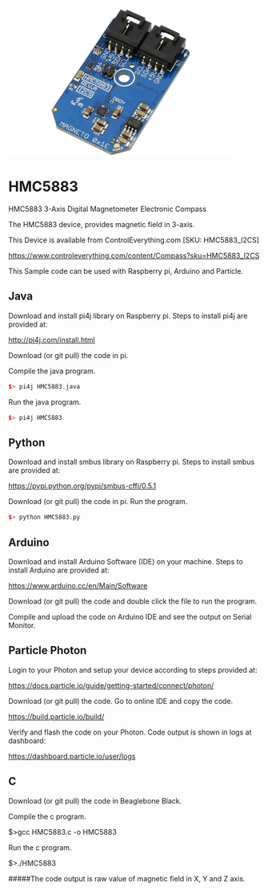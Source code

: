 [![HMC5883](HMC5883_I2CS.png)](https://www.controleverything.com/content/Compass?sku=HMC5883_I2CS)
# HMC5883
HMC5883 3-Axis Digital Magnetometer Electronic Compass

The HMC5883 device, provides magnetic field in 3-axis.

This Device is available from ControlEverything.com [SKU: HMC5883_I2CS]

https://www.controleverything.com/content/Compass?sku=HMC5883_I2CS

This Sample code can be used with Raspberry pi, Arduino and Particle.

## Java
Download and install pi4j library on Raspberry pi. Steps to install pi4j are provided at:

http://pi4j.com/install.html

Download (or git pull) the code in pi.

Compile the java program.
```cpp
$> pi4j HMC5883.java
```

Run the java program.
```cpp
$> pi4j HMC5883
```

## Python
Download and install smbus library on Raspberry pi. Steps to install smbus are provided at:

https://pypi.python.org/pypi/smbus-cffi/0.5.1

Download (or git pull) the code in pi. Run the program.

```cpp
$> python HMC5883.py
```

## Arduino
Download and install Arduino Software (IDE) on your machine. Steps to install Arduino are provided at:

https://www.arduino.cc/en/Main/Software

Download (or git pull) the code and double click the file to run the program.

Compile and upload the code on Arduino IDE and see the output on Serial Monitor.


## Particle Photon

Login to your Photon and setup your device according to steps provided at:

https://docs.particle.io/guide/getting-started/connect/photon/

Download (or git pull) the code. Go to online IDE and copy the code.

https://build.particle.io/build/

Verify and flash the code on your Photon. Code output is shown in logs at dashboard:

https://dashboard.particle.io/user/logs


## C

Download (or git pull) the code in Beaglebone Black.

Compile the c program.

$>gcc HMC5883.c -o HMC5883

Run the c program.

$>./HMC5883

#####The code output is raw value of magnetic field in X, Y and Z axis.
